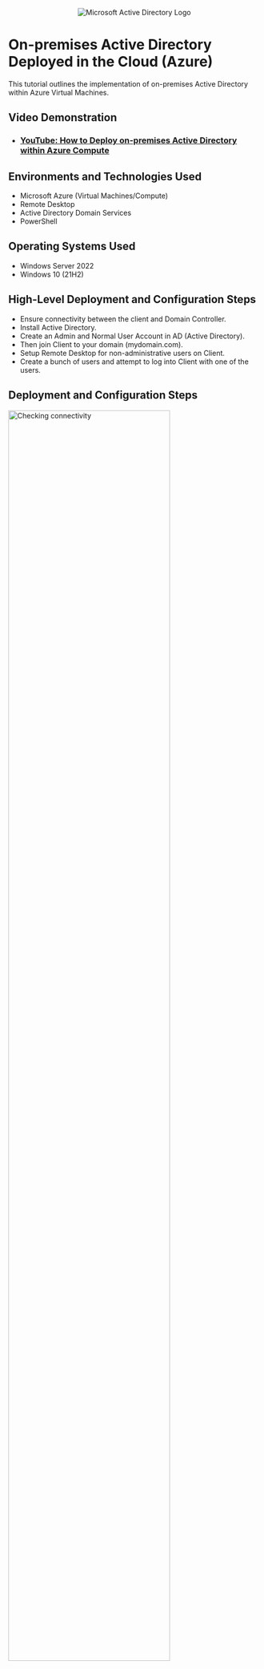 <p align="center">
<img src="https://i.imgur.com/pU5A58S.png" alt="Microsoft Active Directory Logo"/>
</p>

<h1>On-premises Active Directory Deployed in the Cloud (Azure)</h1>
This tutorial outlines the implementation of on-premises Active Directory within Azure Virtual Machines.<br />


<h2>Video Demonstration</h2>

- ### [YouTube: How to Deploy on-premises Active Directory within Azure Compute](https://youtu.be/5dg5ABeue2Q)

<h2>Environments and Technologies Used</h2>

- Microsoft Azure (Virtual Machines/Compute)
- Remote Desktop
- Active Directory Domain Services
- PowerShell

<h2>Operating Systems Used </h2>

- Windows Server 2022
- Windows 10 (21H2)

<h2>High-Level Deployment and Configuration Steps</h2>

- Ensure connectivity between the client and Domain Controller. 
- Install Active Directory.
- Create an Admin and Normal User Account in AD (Active Directory). 
- Then join Client to your domain (mydomain.com).
- Setup Remote Desktop for non-administrative users on Client.
- Create a bunch of users and attempt to log into Client with one of the users.

<h2>Deployment and Configuration Steps</h2>

<p>
<img src="https://i.imgur.com/iJrxxdJ.png" height="80%" width="80%" alt="Checking connectivity"/>
</p>
<p>
Connectivity between the Client and Domain Controller.
</p>
<br />

<p>
<img src="https://i.imgur.com/50ZXxJS.png" height="80%" width="80%" alt="Install Active Directory."/>
</p>
<p>
Install Active Directory.
</p>
<br />

<p>
<img src="https://i.imgur.com/LM0x8mU.png" height="80%" width="80%" alt="Client joined domain"/>
</p>
<p>
Client joined to Domain.
</p>
<br />

<p>
<img src="https://i.imgur.com/d74taYm.png" height="80%" width="80%" alt="Users created"/>
</p>
<p>
Users created and ready to login to Client.
</p>
<br />
